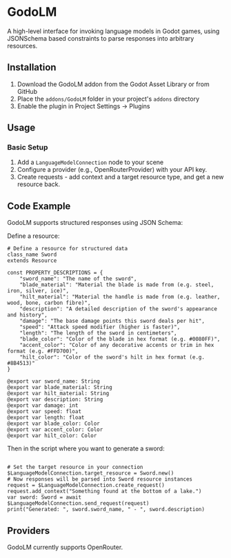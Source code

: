# GodoLM

A high-level interface for invoking language models in Godot games, using JSONSchema based constraints to parse responses into arbitrary resources.

## Installation

1. Download the GodoLM addon from the Godot Asset Library or from GitHub
2. Place the `addons/GodoLM` folder in your project's `addons` directory
3. Enable the plugin in Project Settings → Plugins

## Usage

### Basic Setup

1. Add a `LanguageModelConnection` node to your scene
2. Configure a provider (e.g., OpenRouterProvider) with your API key.
4. Create requests - add context and a target resource type, and get a new resource back.

## Code Example

GodoLM supports structured responses using JSON Schema:

Define a resource:

```gdscript
# Define a resource for structured data
class_name Sword
extends Resource

const PROPERTY_DESCRIPTIONS = {
    "sword_name": "The name of the sword",
    "blade_material": "Material the blade is made from (e.g. steel, iron, silver, ice)",
    "hilt_material": "Material the handle is made from (e.g. leather, wood, bone, carbon fibre)",
    "description": "A detailed description of the sword's appearance and history",
    "damage": "The base damage points this sword deals per hit",
    "speed": "Attack speed modifier (higher is faster)",
    "length": "The length of the sword in centimeters",
    "blade_color": "Color of the blade in hex format (e.g. #0080FF)",
    "accent_color": "Color of any decorative accents or trim in hex format (e.g. #FFD700)",
    "hilt_color": "Color of the sword's hilt in hex format (e.g. #8B4513)"
}

@export var sword_name: String
@export var blade_material: String
@export var hilt_material: String
@export var description: String
@export var damage: int
@export var speed: float
@export var length: float
@export var blade_color: Color
@export var accent_color: Color
@export var hilt_color: Color
```
Then in the script where you want to generate a sword:

```gdscript

# Set the target resource in your connection
$LanguageModelConnection.target_resource = Sword.new()
# Now responses will be parsed into Sword resource instances
request = $LanguageModelConnection.create_request()
request.add_context("Something found at the bottom of a lake.")
var sword: Sword = await $LanguageModelConnection.send_request(request)
print("Generated: ", sword.sword_name, " - ", sword.description)
```

## Providers

GodoLM currently supports OpenRouter.

